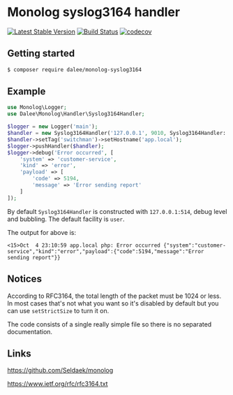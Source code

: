 # Monolog syslog3164 handler
[![Latest Stable Version](https://poser.pugx.org/Dalee/monolog-syslog3164/version)](https://packagist.org/packages/dalee/monolog-syslog3164)
[![Build Status](https://travis-ci.org/Dalee/monolog-syslog3164.svg?branch=master)](https://travis-ci.org/Dalee/monolog-syslog3164)
[![codecov](https://codecov.io/gh/Dalee/monolog-syslog3164/branch/master/graph/badge.svg)](https://codecov.io/gh/Dalee/monolog-syslog3164)

## Getting started

```bash
$ composer require dalee/monolog-syslog3164
```

## Example

```php
use Monolog\Logger;
use Dalee\Monolog\Handler\Syslog3164Handler;

$logger = new Logger('main');
$handler = new Syslog3164Handler('127.0.0.1', 9010, Syslog3164Handler::FACILITY_UUCP);
$handler->setTag('switchman')->setHostname('app.local');
$logger->pushHandler($handler);
$logger->debug('Error occurred', [
	'system' => 'customer-service',
	'kind' => 'error',
	'payload' => [
		'code' => 5194,
		'message' => 'Error sending report'
	]
]);
```

By default `Syslog3164Handler` is constructed with `127.0.0.1:514`, debug level and bubbling. The default facility is `user`.

The output for above is:

```
<15>Oct  4 23:10:59 app.local php: Error occurred {"system":"customer-service","kind":"error","payload":{"code":5194,"message":"Error sending report"}}
```

## Notices

According to RFC3164, the total length of the packet must be 1024 or less. In most cases that's not what you want so
it's disabled by default but you can use `setStrictSize` to turn it on.

The code consists of a single really simple file so there is no separated documentation.

## Links

https://github.com/Seldaek/monolog

https://www.ietf.org/rfc/rfc3164.txt
